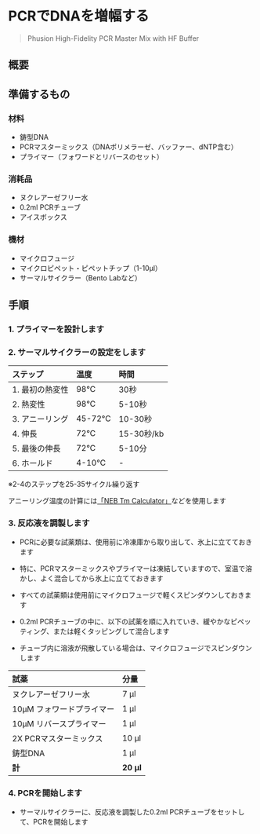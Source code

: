 # PCRでDNAを増幅する
> Phusion High-Fidelity PCR Master Mix with HF Buffer

## 概要

## 準備するもの

### 材料
- 鋳型DNA
- PCRマスターミックス（DNAポリメラーゼ、バッファー、dNTP含む）
- プライマー（フォワードとリバースのセット）

### 消耗品
- ヌクレアーゼフリー水
- 0.2ml PCRチューブ
- アイスボックス

### 機材
- マイクロフュージ
- マイクロピペット・ピペットチップ（1-10μl）
- サーマルサイクラー（Bento Labなど）


## 手順

### 1. プライマーを設計します

### 2. サーマルサイクラーの設定をします

| ステップ | 温度 | 時間 |
| :--- | :--- | :--- |
| 1. 最初の熱変性 | 98°C | 30秒 |
| 2. 熱変性 | 98°C | 5-10秒 |
| 3. アニーリング | 45-72°C | 10-30秒 |
| 4. 伸長 | 72°C | 15-30秒/kb |
| 5. 最後の伸長 | 72°C | 5-10分 |
| 6. ホールド | 4-10°C | - |
※2-4のステップを25-35サイクル繰り返す

アニーリング温度の計算には[「NEB Tm Calculator」](http://tmcalculator.neb.com/)などを使用します


### 3. 反応液を調製します

- PCRに必要な試薬類は、使用前に冷凍庫から取り出して、氷上に立てておきます
- 特に、PCRマスターミックスやプライマーは凍結していますので、室温で溶かし、よく混合してから氷上に立てておきます
- すべての試薬類は使用前にマイクロフュージで軽くスピンダウンしておきます

- 0.2ml PCRチューブの中に、以下の試薬を順に入れていき、緩やかなピペッティング、または軽くタッピングして混合します
- チューブ内に溶液が飛散している場合は、マイクロフュージでスピンダウンします

| 試薬 | 分量 |
| :--- | :--- |
| ヌクレアーゼフリー水 | 7 μl |
| 10μM フォワードプライマー | 1 μl |
| 10μM リバースプライマー | 1 μl |
| 2X PCRマスターミックス | 10 μl |
| 鋳型DNA | 1 μl |
| **計** | **20 μl** |

### 4. PCRを開始します

- サーマルサイクラーに、反応液を調製した0.2ml PCRチューブをセットして、PCRを開始します
